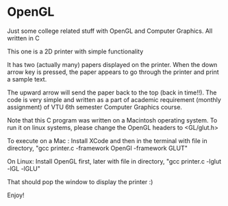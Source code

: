 # OpenGL
Just some college related stuff with OpenGL and Computer Graphics. All written in C

This one is a 2D printer with simple functionality

It has two (actually many) papers displayed on the printer.
When the down arrow key is pressed, the paper appears to go through the printer and print a sample text. 

The upward arrow will send the paper back to the top (back in time!!). The code is very simple and written as a part of 
academic requirement (monthly assignment) of VTU 6th semester Computer Graphics course.

Note that this C program was written on a Macintosh operating system.
To run it on linux systems, please change the OpenGL headers to <GL/glut.h>

To execute on a Mac :
 Install XCode and then in the terminal with file in directory, "gcc printer.c -framework OpenGl -framework GLUT"
 
On Linux:
 Install OpenGL first, later with file in directory, "gcc printer.c -lglut -lGL -lGLU"
 
That should pop the window to display the printer :)

Enjoy!
